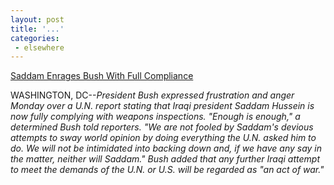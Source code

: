 ```yaml
---
layout: post
title: '...'
categories:
 - elsewhere
---
```


<a href="http://www.theonion.com/onion3905/index.html">Saddam Enrages Bush With Full Compliance</a>



WASHINGTON, DC&#45;&#45;<em>President Bush expressed frustration and anger Monday over a U.N. report stating that Iraqi president Saddam Hussein is now fully complying with weapons inspections. "Enough is enough," a determined Bush told reporters. "We are not fooled by Saddam's devious attempts to sway world opinion by doing everything the U.N. asked him to do. We will not be intimidated into backing down and, if we have any say in the matter, neither will Saddam." Bush added that any further Iraqi attempt to meet the demands of the U.N. or U.S. will be regarded as "an act of war."</em>

